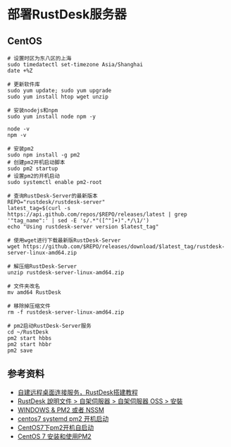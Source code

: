 # 部署RustDesk服务器

## CentOS

```shell
# 设置时区为东八区的上海
sudo timedatectl set-timezone Asia/Shanghai
date +%Z

# 更新软件库
sudo yum update; sudo yum upgrade
sudo yum install htop wget unzip

# 安装nodejs和npm
sudo yum install node npm -y

node -v
npm -v

# 安装pm2
sudo npm install -g pm2
# 创建pm2开机启动脚本
sudo pm2 startup
# 设置pm2的开机启动
sudo systemctl enable pm2-root

# 查询RustDesk-Server的最新版本
REPO="rustdesk/rustdesk-server"
latest_tag=$(curl -s https://api.github.com/repos/$REPO/releases/latest | grep '"tag_name":' | sed -E 's/.*"([^"]+)".*/\1/')
echo "Using rustdesk-server version $latest_tag"

# 使用wget进行下载最新版RustDesk-Server
wget https://github.com/$REPO/releases/download/$latest_tag/rustdesk-server-linux-amd64.zip

# 解压缩RustDesk-Server
unzip rustdesk-server-linux-amd64.zip

# 文件夹改名
mv amd64 RustDesk

# 移除掉压缩文件
rm -f rustdesk-server-linux-amd64.zip

# pm2启动RustDesk-Server服务
cd ~/RustDesk
pm2 start hbbs
pm2 start hbbr
pm2 save
```

## 参考资料

- [自建远程桌面连接服务，RustDesk搭建教程](https://www.mintimate.cn/2023/08/27/guideToHostRustDesk/)
- [RustDesk 說明文件 > 自架伺服器 > 自架伺服器 OSS > 安裝](https://rustdesk.com/docs/zh-tw/self-host/rustdesk-server-oss/install/)
- [WINDOWS & PM2 或者 NSSM](https://rustdesk.com/docs/zh-cn/self-host/rustdesk-server-oss/windows/)
- [centos7 systemd pm2 开机启动](https://zhuanlan.zhihu.com/p/33691734)
- [CentOS7下pm2开机自启动](https://blog.csdn.net/qq_37546835/article/details/91359443)
- [CentOS 7 安装和使用PM2](https://juejin.cn/post/7163906312756658190)
